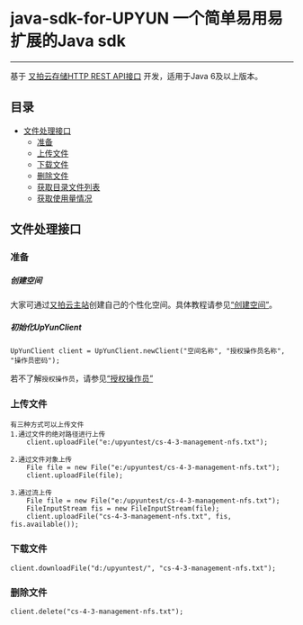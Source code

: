 # java-sdk-for-UPYUN 一个简单易用易扩展的Java sdk
---

基于 [又拍云存储HTTP REST API接口](http://wiki.upyun.com/index.php?title=HTTP_REST_API接口) 开发，适用于Java 6及以上版本。

## 目录
* [文件处理接口](#文件处理接口)
  * [准备](#准备)
  * [上传文件](#上传文件)
  * [下载文件](#下载文件)
  * [删除文件](#删除文件)
  * [获取目录文件列表](#获取目录文件列表)
  * [获取使用量情况](#获取使用量情况)

<a name="文件处理接口"></a>
## 文件处理接口

<a name="准备"></a>
### 准备

##### 创建空间
大家可通过[又拍云主站](https://www.upyun.com/login.php)创建自己的个性化空间。具体教程请参见[“创建空间”](http://wiki.upyun.com/index.php?title=创建空间)。

##### 初始化UpYunClient
    UpYunClient client = UpYunClient.newClient("空间名称", "授权操作员名称", "操作员密码");

若不了解`授权操作员`，请参见[“授权操作员”](http://wiki.upyun.com/index.php?title=创建操作员并授权)


<a name="上传文件"></a>
### 上传文件

    有三种方式可以上传文件
    1.通过文件的绝对路径进行上传
        client.uploadFile("e:/upyuntest/cs-4-3-management-nfs.txt");
    
    2.通过文件对象上传
        File file = new File("e:/upyuntest/cs-4-3-management-nfs.txt");
        client.uploadFile(file);
        
    3.通过流上传
        File file = new File("e:/upyuntest/cs-4-3-management-nfs.txt");
        FileInputStream fis = new FileInputStream(file);
        client.uploadFile("cs-4-3-management-nfs.txt", fis, fis.available());
        
<a name="下载文件"></a>
### 下载文件

    client.downloadFile("d:/upyuntest/", "cs-4-3-management-nfs.txt");
    
<a name="删除文件"></a>
### 删除文件

    client.delete("cs-4-3-management-nfs.txt");
    



        
